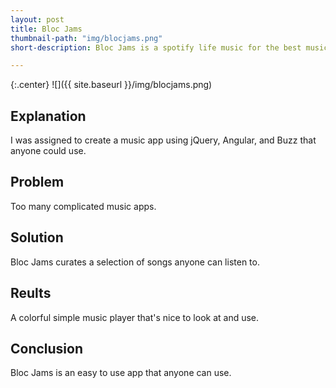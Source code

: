 ```yaml
---
layout: post
title: Bloc Jams
thumbnail-path: "img/blocjams.png"
short-description: Bloc Jams is a spotify life music for the best music and listening to them online.

---
```


{:.center}
![]({{ site.baseurl }}/img/blocjams.png)

## Explanation
I was assigned to create a music app using jQuery, Angular, and Buzz that anyone could use.

## Problem
Too many complicated music apps.

## Solution
Bloc Jams curates a selection of songs anyone can listen to.

## Reults
A colorful simple music player that's nice to look at and use.

## Conclusion
Bloc Jams is an easy to use app that anyone can use.
